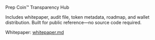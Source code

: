 Prep Coin™ Transparency Hub

Includes whitepaper, audit file, token metadata, roadmap, and wallet distribution. Built for public reference—no source code required.

Whitepaper: [whitepaper.md](./whitepaper.md)
